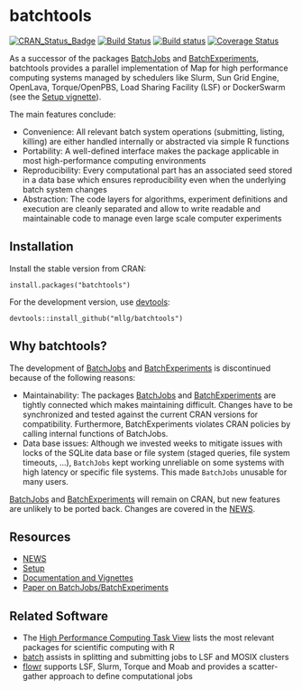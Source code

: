 # batchtools

[![CRAN_Status_Badge](http://www.r-pkg.org/badges/version/batchtools)](https://cran.r-project.org/package=batchtools)
[![Build Status](https://travis-ci.org/mllg/batchtools.svg?branch=master)](https://travis-ci.org/mllg/batchtools)
[![Build status](https://ci.appveyor.com/api/projects/status/1gdgk7twxrghi943/branch/master?svg=true)](https://ci.appveyor.com/project/mllg/batchtools-jgbhb/branch/master)
[![Coverage Status](https://img.shields.io/coveralls/mllg/batchtools.svg)](https://coveralls.io/r/mllg/batchtools?branch=master)

As a successor of the packages [BatchJobs](https://github.com/tudo-r/BatchJobs) and [BatchExperiments](https://github.com/tudo-r/Batchexperiments), batchtools provides a parallel implementation of Map for high performance computing systems managed by schedulers like Slurm, Sun Grid Engine, OpenLava, Torque/OpenPBS, Load Sharing Facility (LSF) or DockerSwarm (see the [Setup vignette](https://mllg.github.io/batchtools/articles/Setup)).

The main features conclude:
* Convenience: All relevant batch system operations (submitting, listing, killing) are either handled internally or abstracted via simple R functions
* Portability: A well-defined interface makes the package applicable in most high-performance computing environments
* Reproducibility: Every computational part has an associated seed stored in a data base which ensures reproducibility even when the underlying batch system changes
* Abstraction: The code layers for algorithms, experiment definitions and execution are cleanly separated and allow to write readable and maintainable code to manage even large scale computer experiments


## Installation
Install the stable version from CRAN:
```{R}
install.packages("batchtools")
```
For the development version, use [devtools](https://cran.r-project.org/package=devtools):
```{R}
devtools::install_github("mllg/batchtools")
```

## Why batchtools?
The development of [BatchJobs](https://github.com/tudo-r/BatchJobs/) and [BatchExperiments](https://github.com/tudo-r/Batchexperiments) is discontinued because of the following reasons:

* Maintainability: The packages [BatchJobs](https://github.com/tudo-r/BatchJobs/) and [BatchExperiments](https://github.com/tudo-r/Batchexperiments) are tightly connected which makes maintaining difficult. Changes have to be synchronized and tested against the current CRAN versions for compatibility. Furthermore, BatchExperiments violates CRAN policies by calling internal functions of BatchJobs.
* Data base issues: Although we invested weeks to mitigate issues with locks of the SQLite data base or file system (staged queries, file system timeouts, ...), `BatchJobs` kept working unreliable on some systems with high latency or specific file systems. This made `BatchJobs` unusable for many users.

[BatchJobs](https://github.com/tudo-r/BatchJobs/) and [BatchExperiments](https://github.com/tudo-r/Batchexperiments) will remain on CRAN, but new features are unlikely to be ported back.
Changes are covered in the [NEWS](https://github.com/mllg/batchtools/blob/master/NEWS.md).

## Resources
* [NEWS](https://github.com/mllg/batchtools/blob/master/NEWS.md)
* [Setup](https://mllg.github.io/batchtools/articles/Setup)
* [Documentation and Vignettes](https://mllg.github.io/batchtools/)
* [Paper on BatchJobs/BatchExperiments](http://www.jstatsoft.org/v64/i11)


## Related Software
* The [High Performance Computing Task View](https://cran.r-project.org/web/views/HighPerformanceComputing.html) lists the most relevant packages for scientific computing with R
* [batch](https://cran.r-project.org/package=batch) assists in splitting and submitting jobs to LSF and MOSIX clusters
* [flowr](https://cran.r-project.org/package=flowr) supports LSF, Slurm, Torque and Moab and provides a scatter-gather approach to define computational jobs
